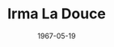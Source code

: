 ---
title: Irma La Douce
date: 1967-05-19
closing_date: 1967-06-10
layout: productions
playbill:
Theatre: Theatre Jacksonville
Venue: Little Theatre
cast:
- Irma-La-Douce - a Poule: Jeanne Solomon Berdet
- Nestor-Le-Fripe - a Law Student: Bill Bronson
- Bob-Le-Fripe - Proprietor of the Bar des Inquiets: Bernard Katz
- Polyte-LeMou-A Mec: Robert J. Davis
- Jojo-Les-Yeux-Sales- a Mec: James Cole
- Roberto-Les-Diams - a Mec: William Scott Thornton
- Frangipane - a Mec: Bill Milton
- Persil - a Mec: Bruce Henn
- Police Inspector: Paul Galloway
- M. Bougne - a Ballroom Owner: Jack Masters
- Counsel for the Prosecution: Ernest Goldsmith
- Counsel for the Defense: Jack Masters
- Warder:
  - Ernest Goldsmith
  - Marshall Nazworth
- A Tax Inspecor: Gil Gimbel
- A Priest - An Honest Man: Bill Scott
- Gendarme:
  - Marshall Nazworth
  - Gil Gimbel
- Bar Lounger, Prisoner & Client:
  - Gil Gimbel
  - Clyde Gore
  - Jack Masters
  - Bill Scott
  - Fernando Velandia
crew:
- Director: George Ballis
- Scenic Design: Larry Riddle
- Dance Choreography: Jeanne Solomon Berdet
- Musical Director: Rosalind McCall
- Assistant Choreographer: Frank Spoler
- Stage Manager: Al Gimbel
- Assistant Stage Manager:
  - Marshall Grauer
  - Telma Baker
  - Sidney Backer
- Book Holder: Elise Hallowes
- Costumes:
  - Lois Lee Stewart
  - Mrs. A. S. Stewart
- Properties:
  - Maria Alarcon
  - Helen Roberts
  - Gladys Dale
  - Judy Pryor
- Make-up:
  - Marcy Massaniso
  - Jan Daves
  - Marshall Grauer
- Lighting:
  - Peggy Miller
  - Harold Nearhoof
- Scenery:
  - Walter Quattlebaum
  - Harold Nearhoof
  - Charles Vance
  - Jack Broughton
  - Maria Alarcon
  - Judy Pryor
  - Lyn Lazarus
  - Ellen Black
  - Sam Helfrich
  - Pat Bray
  - The Backers
- Follow Spot:
  - Nancy Keller
  - Ellen Black
- About the Cast notes: Jean Goodman
- Photograph of Mr. Ballis: Judith Gefter
orchestra:
- Musician:
  - Scott McCall
  - Mary Witthoff
external_links:
---